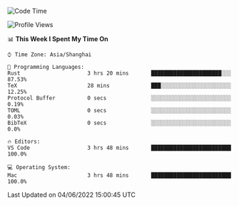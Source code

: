 <!--START_SECTION:waka-->
![Code Time](http://img.shields.io/badge/Code%20Time-1%2C362%20hrs%2037%20mins-blue)

![Profile Views](http://img.shields.io/badge/Profile%20Views-11-blue)

📊 **This Week I Spent My Time On** 

```text
⌚︎ Time Zone: Asia/Shanghai

💬 Programming Languages: 
Rust                     3 hrs 20 mins       ██████████████████████░░░   87.53% 
TeX                      28 mins             ███░░░░░░░░░░░░░░░░░░░░░░   12.25% 
Protocol Buffer          0 secs              ░░░░░░░░░░░░░░░░░░░░░░░░░   0.19% 
TOML                     0 secs              ░░░░░░░░░░░░░░░░░░░░░░░░░   0.03% 
BibTeX                   0 secs              ░░░░░░░░░░░░░░░░░░░░░░░░░   0.0%

🔥 Editors: 
VS Code                  3 hrs 48 mins       █████████████████████████   100.0%

💻 Operating System: 
Mac                      3 hrs 48 mins       █████████████████████████   100.0%

```


 Last Updated on 04/06/2022 15:00:45 UTC
<!--END_SECTION:waka-->
